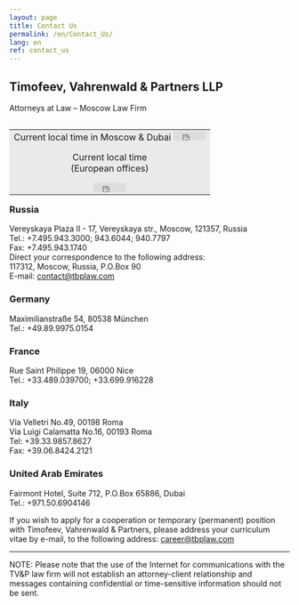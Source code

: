 ```yaml
---
layout: page
title: Contact Us
permalink: /en/Contact_Us/
lang: en
ref: contact_us
---
```


## **Timofeev, Vahrenwald & Partners LLP**  
Attorneys at Law – Moscow Law Firm


<table cellspacing="0" cellpadding="4" border="0" style="float:right">
<tbody>
<tr>
<td bgcolor="#eaeaea" align="center" class="time">
Current local time  
in Moscow & Dubai
<iframe width="58" height="17" frameborder="0" src="https://freesecure.timeanddate.com/clock/i41vln5n/n166/fn14/fs11/fc630/ts1"></iframe>  

Current local time  
(European offices)   
<iframe width="58" height="17" frameborder="0" src="https://freesecure.timeanddate.com/clock/i41vm4ms/n195/fn14/fs11/fc630/ts1"></iframe></td>
</tr>
</tbody>
</table>

### Russia

Vereyskaya Plaza II - 17, Vereyskaya str., Moscow, 121357, Russia  
Tel.: +7.495.943.3000; 943.6044; 940.7797  
Fax: +7.495.943.1740  
Direct your correspondence to the following address:  
117312, Moscow, Russia, P.O.Box 90  
E-mail: [contact@tbplaw.com](mailto:contact@tbplaw.com)

### Germany

Maximilianstraße 54, 80538 München  
Tel.: +49.89.9975.0154

### France

Rue Saint Philippe 19, 06000 Nice  
Tel.: +33.489.039700; +33.699.916228

### Italy

Via Velletri No.49, 00198 Roma  
Via Luigi Calamatta No.16, 00193 Roma  
Tel: +39.33.9857.8627  
Fax: +39.06.8424.2121

### United Arab Emirates

Fairmont Hotel, Suite 712, P.O.Box 65886, Dubai  
Tel.: +971.50.6904146

If you wish to apply for a cooperation or temporary (permanent) position with Timofeev, Vahrenwald & Partners, please address your curriculum vitae by e-mail, to the following address: [career@tbplaw.com](mailto:career@tbplaw.com)

* * *

NOTE: Please note that the use of the Internet for communications with the TV&P law firm will not establish an attorney-client relationship and messages containing confidential or time-sensitive information should not be sent.
